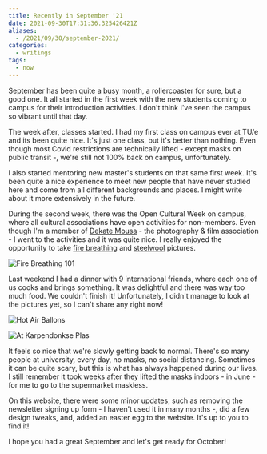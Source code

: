```yaml
---
title: Recently in September '21
date: 2021-09-30T17:31:36.325426421Z
aliases:
  - /2021/09/30/september-2021/
categories:
  - writings
tags:
  - now
---
```


September has been quite a busy month, a rollercoaster for sure, but a good one. It all started in the first week with the new students coming to campus for their introduction activities. I don't think I've seen the campus so vibrant until that day.

<!--more-->

The week after, classes started. I had my first class on campus ever at TU/e and its been quite nice. It's just one class, but it's better than nothing. Even though most Covid restrictions are technically lifted - except masks on public transit -, we're still not 100% back on campus, unfortunately.

I also started mentoring new master's students on that same first week. It's been quite a nice experience to meet new people that have never studied here and come from all different backgrounds and places. I might write about it more extensively in the future.

During the second week, there was the Open Cultural Week on campus, where all cultural associations have open activities for non-members. Even though I'm a member of [Dekate Mousa](https://dekatemousa.nl/) - the photography & film association - I went to the activities and it was quite nice. I really enjoyed the opportunity to take [fire breathing](/2021/09/16/fire-breathing) and [steelwool](/2021/09/16/fire-steelwool) pictures. 

![Fire Breathing 101](cdn:/2021-09-fire-02)

Last weekend I had a dinner with 9 international friends, where each one of us cooks and brings something. It was delightful and there was way too much food. We couldn't finish it! Unfortunately, I didn't manage to look at the pictures yet, so I can't share any right now!

<div class="fg">

![Hot Air Ballons](cdn:/987ba0f7747193c13ab2141c7f555eb464de62636b0998ac60c7d4f4c8e47f27)

![At Karpendonkse Plas](cdn:/3d99fbfd4a582a7520400aa01d5a4aec3ce94b3f68018ccb66d8075dd7e1b537)

</div>


It feels so nice that we're slowly getting back to normal. There's so many people at university, every day, no masks, no social distancing. Sometimes it can be quite scary, but this is what has always happened during our lives. I still remember it took weeks after they lifted the masks indoors - in June - for me to go to the supermarket maskless.

On this website, there were some minor updates, such as removing the newsletter signing up form - I haven't used it in many months -, did a few design tweaks, and, added an easter egg to the website. It's up to you to find it!

I hope you had a great September and let's get ready for October!
